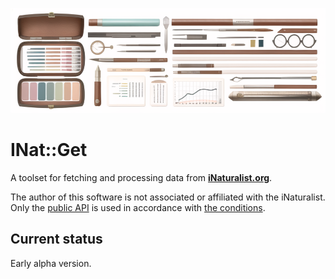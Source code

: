 ![](docs/logo.png)

# INat::Get

A toolset for fetching and processing data from **[iNaturalist.org][inat]**.

The author of this software is not associated or affiliated with the iNaturalist.
Only the [public API][api] is used in accordance with [the conditions][cond].

[inat]: https://www.inaturalist.org/
[api]: https://api.inaturalist.org/v1/docs/
[cond]: https://api.inaturalist.org/v1/docs/#terms-of-use

## Current status

Early alpha version.
